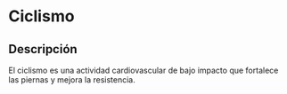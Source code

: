 # Ciclismo

## Descripción
El ciclismo es una actividad cardiovascular de bajo impacto que fortalece las piernas y mejora la resistencia.

